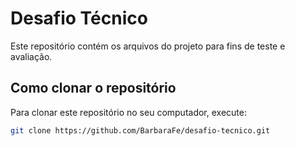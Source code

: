 # Desafio Técnico

Este repositório contém os arquivos do projeto para fins de teste e avaliação.

## Como clonar o repositório

Para clonar este repositório no seu computador, execute:

```bash
git clone https://github.com/BarbaraFe/desafio-tecnico.git
